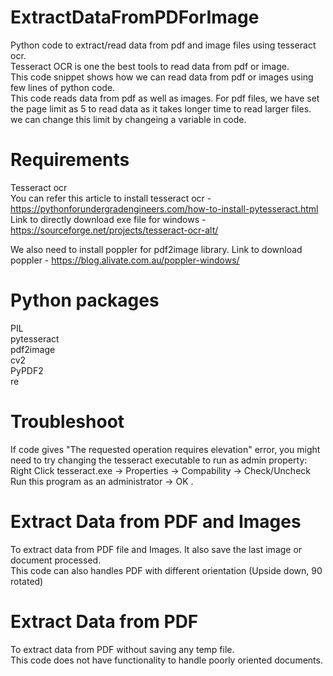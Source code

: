 # ExtractDataFromPDForImage

Python code to extract/read data from pdf and image files using tesseract ocr.  
Tesseract OCR is one the best tools to read data from pdf or image.  
This code snippet shows how we can read data from pdf or images using few lines of python code.  
This code reads data from pdf as well as images. For pdf files, we have set the page limit as 5 to read data as it takes longer time to read larger files.  
we can change this limit by changeing a variable in code.  

# Requirements

Tesseract ocr  
You can refer this article to install tesseract ocr - https://pythonforundergradengineers.com/how-to-install-pytesseract.html   
Link to directly download exe file for windows - https://sourceforge.net/projects/tesseract-ocr-alt/  

We also need to install poppler for pdf2image library.
Link to download poppler - https://blog.alivate.com.au/poppler-windows/  

# Python packages 
PIL  
pytesseract  
pdf2image  
cv2  
PyPDF2  
re  

# Troubleshoot 
If code gives "The requested operation requires elevation" error, you might need to try changing the tesseract executable to run as admin property:   
Right Click tesseract.exe -> Properties -> Compability -> Check/Uncheck Run this program as an administrator -> OK .

# Extract Data from PDF and Images   
To extract data from PDF file and Images. It also save the last image or document processed.    
This code can also handles PDF with different orientation (Upside down, 90 rotated)

# Extract Data from PDF    
To extract data from PDF without saving any temp file.    
This code does not have functionality to handle poorly oriented documents.

